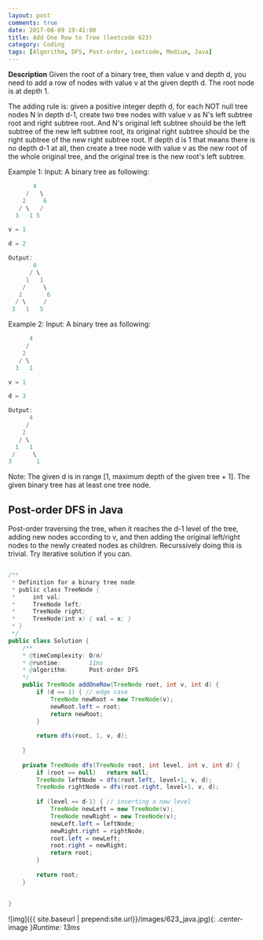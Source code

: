 ```yaml
---
layout: post
comments: true
date: 2017-08-09 19:41:00
title: Add One Row to Tree (leetcode 623)
category: Coding
tags: [Algorithm, DFS, Post-order, Leetcode, Medium, Java]
---
```


**Description**
Given the root of a binary tree, then value v and depth d, you need to add a row of nodes with value v at the given depth d. The root node is at depth 1.

The adding rule is: given a positive integer depth d, for each NOT null tree nodes N in depth d-1, create two tree nodes with value v as N's left subtree root and right subtree root. And N's original left subtree should be the left subtree of the new left subtree root, its original right subtree should be the right subtree of the new right subtree root. If depth d is 1 that means there is no depth d-1 at all, then create a tree node with value v as the new root of the whole original tree, and the original tree is the new root's left subtree.

Example 1:
Input: 
A binary tree as following:
```java
       4
     /   \
    2     6
   / \   / 
  3   1 5   

v = 1

d = 2

Output: 
       4
      / \
     1   1
    /     \
   2       6
  / \     / 
 3   1   5   
```
Example 2:
Input: 
A binary tree as following:
```java
      4
     /   
    2    
   / \   
  3   1    

v = 1

d = 3

Output: 
      4
     /   
    2
   / \    
  1   1
 /     \  
3       1
```
Note:
The given d is in range [1, maximum depth of the given tree + 1].
The given binary tree has at least one tree node.

## Post-order DFS in Java
Post-order traversing the tree, when it reaches the d-1 level of the tree, adding new nodes according to v, and then adding the original left/right nodes to the newly created nodes as children.
Recurssively doing this is trivial. Try iterative solution if you can.

```java

/**
 * Definition for a binary tree node.
 * public class TreeNode {
 *     int val;
 *     TreeNode left;
 *     TreeNode right;
 *     TreeNode(int x) { val = x; }
 * }
 */
public class Solution {
    /**
    * @timeComplexity: O(n)
    * @runtime:        11ms
    * @algorithm:      Post-order DFS
    */
    public TreeNode addOneRow(TreeNode root, int v, int d) {
        if (d == 1) { // edge case
            TreeNode newRoot = new TreeNode(v);
            newRoot.left = root;
            return newRoot;
        }
        
        return dfs(root, 1, v, d);
        
    }
    
    private TreeNode dfs(TreeNode root, int level, int v, int d) {
        if (root == null)   return null;
        TreeNode leftNode = dfs(root.left, level+1, v, d);
        TreeNode rightNode = dfs(root.right, level+1, v, d);
        
        if (level == d-1) { // inserting a new level
            TreeNode newLeft = new TreeNode(v);
            TreeNode newRight = new TreeNode(v);
            newLeft.left = leftNode;
            newRight.right = rightNode;
            root.left = newLeft;
            root.right = newRight;
            return root;
        }
            
        return root;
    }
    
    
}
```

![img]({{ site.baseurl | prepend:site.url}}/images/623_java.jpg){: .center-image }*Runtime: 13ms*
